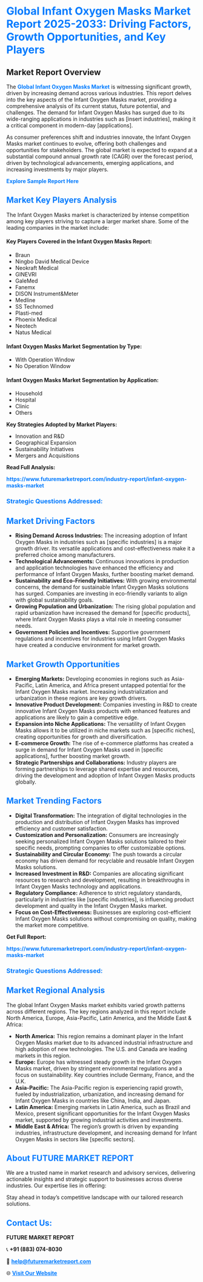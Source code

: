 <h1 style="color: #007BFF;">Global Infant Oxygen Masks Market Report 2025-2033: Driving Factors, Growth Opportunities, and Key Players</h1>

<section id="overview">
<h2>Market Report Overview</h2>
<p>The <a href="https://www.futuremarketreport.com/industry-report/infant-oxygen-masks-market" style="color: #007BFF; text-decoration: none;"><strong>Global Infant Oxygen Masks Market</strong></a> is witnessing significant growth, driven by increasing demand across various industries. This report delves into the key aspects of the Infant Oxygen Masks market, providing a comprehensive analysis of its current status, future potential, and challenges. The demand for Infant Oxygen Masks has surged due to its wide-ranging applications in industries such as [insert industries], making it a critical component in modern-day [applications].</p>
<p>As consumer preferences shift and industries innovate, the Infant Oxygen Masks market continues to evolve, offering both challenges and opportunities for stakeholders. The global market is expected to expand at a substantial compound annual growth rate (CAGR) over the forecast period, driven by technological advancements, emerging applications, and increasing investments by major players.</p>
</section>

<section id="overview">
<p><a href="https://www.futuremarketreport.com/request-sample/reportId=26116" style="color: #007BFF; text-decoration: none;"><strong>Explore Sample Report Here</strong></a></p>
</section>

<section id="key-players">
<h2 style="color: #007BFF;">Market Key Players Analysis</h2>
<p>The Infant Oxygen Masks market is characterized by intense competition among key players striving to capture a larger market share. Some of the leading companies in the market include:</p>
<h4>Key Players Covered in the Infant Oxygen Masks Report:</h4>
<ul><li>Braun</li><li>Ningbo David Medical Device</li><li>Neokraft Medical</li><li>GINEVRI</li><li>GaleMed</li><li>Fanemx</li><li>DISON Instrument&amp;Meter</li><li>Medline</li><li>SS Technomed</li><li>Plasti-med</li><li>Phoenix Medical</li><li>Neotech</li><li>Natus Medical</li></ul>
<h4>Infant Oxygen Masks Market Segmentation by Type:</h4>
<ul><li>With Operation Window</li><li>No Operation Window</li></ul>

<h4>Infant Oxygen Masks Market Segmentation by Application:</h4>
<ul><li>Household</li><li>Hospital</li><li>Clinic</li><li>Others</li></ul>
<p><strong>Key Strategies Adopted by Market Players:</strong></p>
<ul>
<li>Innovation and R&D</li>
<li>Geographical Expansion</li>
<li>Sustainability Initiatives</li>
<li>Mergers and Acquisitions</li>
</ul>
</section>

<section>
<p><strong>Read Full Analysis: </strong></p><a href="https://www.futuremarketreport.com/industry-report/infant-oxygen-masks-market" style="color: #007BFF; text-decoration: none;"><strong>https://www.futuremarketreport.com/industry-report/infant-oxygen-masks-market</strong></a>
<h3 style="color: #007BFF;">Strategic Questions Addressed:</h3>
</section>

<section id="driving-factors">
<h2 style="color: #007BFF;">Market Driving Factors</h2>
<ul>
<li><strong>Rising Demand Across Industries:</strong> The increasing adoption of Infant Oxygen Masks in industries such as [specific industries] is a major growth driver. Its versatile applications and cost-effectiveness make it a preferred choice among manufacturers.</li>
<li><strong>Technological Advancements:</strong> Continuous innovations in production and application technologies have enhanced the efficiency and performance of Infant Oxygen Masks, further boosting market demand.</li>
<li><strong>Sustainability and Eco-Friendly Initiatives:</strong> With growing environmental concerns, the demand for sustainable Infant Oxygen Masks solutions has surged. Companies are investing in eco-friendly variants to align with global sustainability goals.</li>
<li><strong>Growing Population and Urbanization:</strong> The rising global population and rapid urbanization have increased the demand for [specific products], where Infant Oxygen Masks plays a vital role in meeting consumer needs.</li>
<li><strong>Government Policies and Incentives:</strong> Supportive government regulations and incentives for industries using Infant Oxygen Masks have created a conducive environment for market growth.</li>
</ul>
</section>

<section id="growth-opportunities">
<h2 style="color: #007BFF;">Market Growth Opportunities</h2>
<ul>
<li><strong>Emerging Markets:</strong> Developing economies in regions such as Asia-Pacific, Latin America, and Africa present untapped potential for the Infant Oxygen Masks market. Increasing industrialization and urbanization in these regions are key growth drivers.</li>
<li><strong>Innovative Product Development:</strong> Companies investing in R&D to create innovative Infant Oxygen Masks products with enhanced features and applications are likely to gain a competitive edge.</li>
<li><strong>Expansion into Niche Applications:</strong> The versatility of Infant Oxygen Masks allows it to be utilized in niche markets such as [specific niches], creating opportunities for growth and diversification.</li>
<li><strong>E-commerce Growth:</strong> The rise of e-commerce platforms has created a surge in demand for Infant Oxygen Masks used in [specific applications], further boosting market growth.</li>
<li><strong>Strategic Partnerships and Collaborations:</strong> Industry players are forming partnerships to leverage shared expertise and resources, driving the development and adoption of Infant Oxygen Masks products globally.</li>
</ul>
</section>

<section id="trending-factors">
<h2 style="color: #007BFF;">Market Trending Factors</h2>
<ul>
<li><strong>Digital Transformation:</strong> The integration of digital technologies in the production and distribution of Infant Oxygen Masks has improved efficiency and customer satisfaction.</li>
<li><strong>Customization and Personalization:</strong> Consumers are increasingly seeking personalized Infant Oxygen Masks solutions tailored to their specific needs, prompting companies to offer customizable options.</li>
<li><strong>Sustainability and Circular Economy:</strong> The push towards a circular economy has driven demand for recyclable and reusable Infant Oxygen Masks solutions.</li>
<li><strong>Increased Investment in R&D:</strong> Companies are allocating significant resources to research and development, resulting in breakthroughs in Infant Oxygen Masks technology and applications.</li>
<li><strong>Regulatory Compliance:</strong> Adherence to strict regulatory standards, particularly in industries like [specific industries], is influencing product development and quality in the Infant Oxygen Masks market.</li>
<li><strong>Focus on Cost-Effectiveness:</strong> Businesses are exploring cost-efficient Infant Oxygen Masks solutions without compromising on quality, making the market more competitive.</li>
</ul>
</section>

<section>
<p><strong>Get Full Report: </strong></p><a href="https://www.futuremarketreport.com/industry-report/infant-oxygen-masks-market" style="color: #007BFF; text-decoration: none;"><strong>https://www.futuremarketreport.com/industry-report/infant-oxygen-masks-market</strong></a>
<h3 style="color: #007BFF;">Strategic Questions Addressed:</h3>
</section>


<section id="regional-analysis">
<h2 style="color: #007BFF;">Market Regional Analysis</h2>
<p>The global Infant Oxygen Masks market exhibits varied growth patterns across different regions. The key regions analyzed in this report include North America, Europe, Asia-Pacific, Latin America, and the Middle East & Africa:</p>
<ul>
<li><strong>North America:</strong> This region remains a dominant player in the Infant Oxygen Masks market due to its advanced industrial infrastructure and high adoption of new technologies. The U.S. and Canada are leading markets in this region.</li>
<li><strong>Europe:</strong> Europe has witnessed steady growth in the Infant Oxygen Masks market, driven by stringent environmental regulations and a focus on sustainability. Key countries include Germany, France, and the U.K.</li>
<li><strong>Asia-Pacific:</strong> The Asia-Pacific region is experiencing rapid growth, fueled by industrialization, urbanization, and increasing demand for Infant Oxygen Masks in countries like China, India, and Japan.</li>
<li><strong>Latin America:</strong> Emerging markets in Latin America, such as Brazil and Mexico, present significant opportunities for the Infant Oxygen Masks market, supported by growing industrial activities and investments.</li>
<li><strong>Middle East & Africa:</strong> The region’s growth is driven by expanding industries, infrastructure development, and increasing demand for Infant Oxygen Masks in sectors like [specific sectors].</li>
</ul>
</section>

<footer>
<h2 style="color: #007BFF;">About FUTURE MARKET REPORT</h2>
<p>We are a trusted name in market research and advisory services, delivering actionable insights and strategic support to businesses across diverse industries. Our expertise lies in offering:</p>

<p>Stay ahead in today’s competitive landscape with our tailored research solutions.</p>

<h2 style="color: #007BFF;">Contact Us:</h2>
<p><strong>FUTURE MARKET REPORT</strong></p>
<p>📞 <strong>+91 (883) 074-8030</strong></p>
<p>📧 <strong><a href="mailto:help@futuremarketreport.com" style="color: #007BFF;">help@futuremarketreport.com</a></strong></p>
<p>🌐 <strong><a href="https://www.futuremarketreport.com/" style="color: #007BFF;">Visit Our Website</a></strong></p>
</footer>
